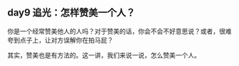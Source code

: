 ## day9 追光：怎样赞美一个人？

你是一个经常赞美他人的人吗？对于赞美的话，你会不会不好意思说？或者，很难夸到点子上，让对方误解你在拍马屁？

其实，赞美也是有方法的。这一讲，我们来说一说，怎么赞美一个人。
